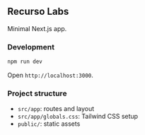 ## Recurso Labs

Minimal Next.js app.

### Development
```bash
npm run dev
```

Open `http://localhost:3000`.

### Project structure
- `src/app`: routes and layout
- `src/app/globals.css`: Tailwind CSS setup
- `public/`: static assets
